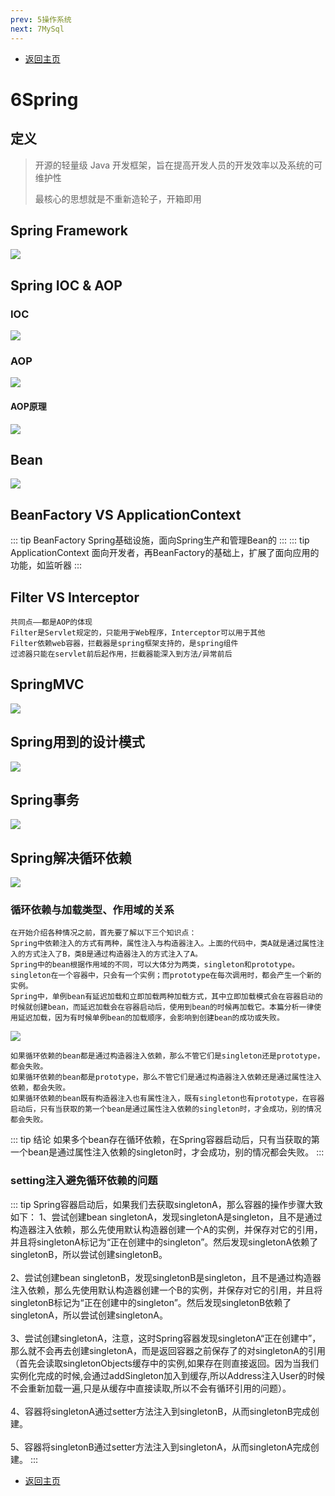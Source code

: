 ```yaml
---
prev: 5操作系统
next: 7MySql
---
```

* [返回主页](../home.md)
# 6Spring
## 定义
> 开源的轻量级 Java 开发框架，旨在提高开发人员的开发效率以及系统的可维护性
> 
> 最核心的思想就是不重新造轮子，开箱即用

## Spring Framework
![](../../picture/1/6springframework.png)

## Spring IOC & AOP
### IOC
![](../../picture/1/6IOC.png)

### AOP
![](../../picture/1/6AOP.png)
#### AOP原理
![](../../picture/1/6AOP2.png)

## Bean
![](../../picture/1/6Springbean.png)

## BeanFactory VS ApplicationContext
::: tip BeanFactory
Spring基础设施，面向Spring生产和管理Bean的
:::
::: tip ApplicationContext
面向开发者，再BeanFactory的基础上，扩展了面向应用的功能，如监听器
:::

## Filter VS  Interceptor
```text
共同点——都是AOP的体现
Filter是Servlet规定的，只能用于Web程序，Interceptor可以用于其他
Filter依赖web容器，拦截器是spring框架支持的，是spring组件
过滤器只能在servlet前后起作用，拦截器能深入到方法/异常前后
```

## SpringMVC
![](../../picture/1/6SpringMVC.png)

## Spring用到的设计模式
![](../../picture/1/6Spring用到的设计模式.png)

## Spring事务
![](../../picture/1/6Spring事务.png)

## Spring解决循环依赖
![](../../picture/1/6Spring解决循环依赖.png)

### 循环依赖与加载类型、作用域的关系
```text
在开始介绍各种情况之前，首先要了解以下三个知识点：
Spring中依赖注入的方式有两种，属性注入与构造器注入。上面的代码中，类A就是通过属性注入的方式注入了B，类B是通过构造器注入的方式注入了A。
Spring中的bean根据作用域的不同，可以大体分为两类，singleton和prototype。singleton在一个容器中，只会有一个实例；而prototype在每次调用时，都会产生一个新的实例。
Spring中，单例bean有延迟加载和立即加载两种加载方式，其中立即加载模式会在容器启动的时候就创建bean，而延迟加载会在容器启动后，使用到bean的时候再加载它。本篇分析一律使用延迟加载，因为有时候单例bean的加载顺序，会影响到创建bean的成功或失败。
```
![](../../picture/1/6spring循环依赖demo.png)
```text
如果循环依赖的bean都是通过构造器注入依赖，那么不管它们是singleton还是prototype，都会失败。
如果循环依赖的bean都是prototype，那么不管它们是通过构造器注入依赖还是通过属性注入依赖，都会失败。
如果循环依赖的bean既有构造器注入也有属性注入，既有singleton也有prototype，在容器启动后，只有当获取的第一个bean是通过属性注入依赖的singleton时，才会成功，别的情况都会失败。
```
::: tip 结论
如果多个bean存在循环依赖，在Spring容器启动后，只有当获取的第一个bean是通过属性注入依赖的singleton时，才会成功，别的情况都会失败。
:::

### setting注入避免循环依赖的问题
::: tip Spring容器启动后，如果我们去获取singletonA，那么容器的操作步骤大致如下：
1、尝试创建bean singletonA，发现singletonA是singleton，且不是通过构造器注入依赖，那么先使用默认构造器创建一个A的实例，并保存对它的引用，并且将singletonA标记为“正在创建中的singleton”。然后发现singletonA依赖了singletonB，所以尝试创建singletonB。
<br><br>2、尝试创建bean singletonB，发现singletonB是singleton，且不是通过构造器注入依赖，那么先使用默认构造器创建一个B的实例，并保存对它的引用，并且将singletonB标记为“正在创建中的singleton”。然后发现singletonB依赖了singletonA，所以尝试创建singletonA。
<br><br>3、尝试创建singletonA，注意，这时Spring容器发现singletonA“正在创建中”，那么就不会再去创建singletonA，而是返回容器之前保存了的对singletonA的引用（首先会读取singletonObjects缓存中的实例,如果存在则直接返回。因为当我们实例化完成的时候,会通过addSingleton加入到缓存,所以Address注入User的时候不会重新加载一遍,只是从缓存中直接读取,所以不会有循环引用的问题）。
<br><br>4、容器将singletonA通过setter方法注入到singletonB，从而singletonB完成创建。
<br><br>5、容器将singletonB通过setter方法注入到singletonA，从而singletonA完成创建。
:::
* [返回主页](../home.md)